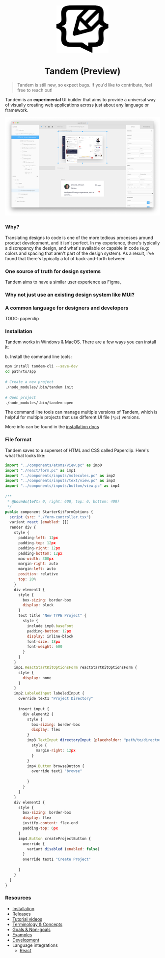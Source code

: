 <p align="center">
  <img src="assets/logo.svg" width="170px">
  <h1 align="center">Tandem (Preview)</h1>
</p>

> Tandem is still new, so expect bugs. If you'd like to contribute, feel free to reach out!

<!-- [![Backers on Open Collective](https://opencollective.com/tandem/backers/badge.svg)](#backers)
[![Sponsors on Open Collective](https://opencollective.com/tandem/sponsors/badge.svg)](#sponsors) -->

Tandem is an **experimental** UI builder that aims to provide a universal way of visually creating web applications across just about any language or framework. 

![Split view](./assets/screenshots/v10.1.7.png)

### Why?

Translating designs to code is one of the more tedious processes around product development, and it isn't perfect. In my experience, there's typically a discrepancy the design, and what's available or capable in code (e.g: colors and spacing that aren't part of the design system). As a result, I've found that there's typically a lot of back-and-forth between 

### One source of truth for design systems

Tandem aims to have a similar user experience as Figma, 

### Why not just use an existing design system like MUI?



### A common language for designers and developers

TODO: paperclip



### Installation

Tandem works in Windows & MacOS. There are a few ways you can install it:

b. Install the command line tools:

```bash
npm install tandem-cli --save-dev
cd path/to/app

# Create a new project
./node_modules/.bin/tandem init

# Open project
./node_modules/.bin/tandem open
```

The command line tools can manage multiple versions of Tandem, which is helpful for multiple projects that use different UI file (`*pc`) versions.

More info can be found in the [installation docs](./docs/installation.md)

### File format

Tandem saves to a superset of HTML and CSS called Paperclip. Here's what that looks like:

```jsx
import "../components/atoms/view.pc" as imp0
import "./react/form.pc" as imp1
import "../components/inputs/molecules.pc" as imp2
import "../components/inputs/text/view.pc" as imp3
import "../components/inputs/button/view.pc" as imp4

/**
 * @bounds(left: 0, right: 600, top: 0, bottom: 400)
 */
public component StarterKitFormOptions {
  script (src: "./form-controller.tsx")
  variant react (enabled: [])
  render div {
    style {
      padding-left: 12px
      padding-top: 12px
      padding-right: 12px
      padding-bottom: 12px
      max-width: 300px
      margin-right: auto
      margin-left: auto
      position: relative
      top: 20%
    }
    div element1 {
      style {
        box-sizing: border-box
        display: block
      }
      text title "New TYPE Project" {
        style {
          include imp0.baseFont
          padding-bottom: 12px
          display: inline-block
          font-size: 18px
          font-weight: 600
        }
      }
    }
    imp1.ReactStartKitOptionsForm reactStartKitOptionsForm {
      style {
        display: none
      }
    }
    imp2.LabeledInput labeledInput {
      override text1 "Project Directory"

      insert input {
        div element2 {
          style {
            box-sizing: border-box
            display: flex
          }
          imp3.TextInput directoryInput (placeholder: "path/to/directory") {
            style {
              margin-right: 12px
            }
          }
          imp4.Button browseButton {
            override text1 "browse"

          }
        }
      }
    }
    div element3 {
      style {
        box-sizing: border-box
        display: flex
        justify-content: flex-end
        padding-top: 6px
      }
      imp4.Button createProjectButton {
        override {
          variant disabled (enabled: false)
        }
        override text1 "Create Project"

      }
    }
  }
}
```

### Resources

- [Installation](./docs/installation.md)
- [Releases](https://github.com/tandemcode/tandem/releases)
- [Tutorial videos](https://www.youtube.com/playlist?list=PLCNS_PVbhoSXOrjiJQP7ZjZJ4YHULnB2y)
- [Terminology & Concepts](./docs/concepts.md)
- [Goals & Non-goals](./docs/goals.md)
- [Examples](./examples)
- [Development](./docs/contributing/development.md)
- Language integrations
  - [React](./packages/paperclip-react-loader)

<!--
## Contributors

This project exists thanks to all the people who contribute.
<a href="https://github.com/tandemcode/tandem/graphs/contributors"><img src="https://opencollective.com/tandem/contributors.svg?width=890&button=false" /></a>

## Backers

Thank you to all our backers! 🙏 [[Become a backer](https://opencollective.com/tandem#backer)]

<a href="https://opencollective.com/tandem#backers" target="_blank"><img src="https://opencollective.com/tandem/backers.svg?width=890"></a>

## Sponsors

Support this project by becoming a sponsor. Your logo will show up here with a link to your website. [[Become a sponsor](https://opencollective.com/tandem#sponsor)]

<a href="https://opencollective.com/tandem/sponsor/0/website" target="_blank"><img src="https://opencollective.com/tandem/sponsor/0/avatar.svg"></a>
<a href="https://opencollective.com/tandem/sponsor/1/website" target="_blank"><img src="https://opencollective.com/tandem/sponsor/1/avatar.svg"></a>
<a href="https://opencollective.com/tandem/sponsor/2/website" target="_blank"><img src="https://opencollective.com/tandem/sponsor/2/avatar.svg"></a>
<a href="https://opencollective.com/tandem/sponsor/3/website" target="_blank"><img src="https://opencollective.com/tandem/sponsor/3/avatar.svg"></a>
<a href="https://opencollective.com/tandem/sponsor/4/website" target="_blank"><img src="https://opencollective.com/tandem/sponsor/4/avatar.svg"></a>
<a href="https://opencollective.com/tandem/sponsor/5/website" target="_blank"><img src="https://opencollective.com/tandem/sponsor/5/avatar.svg"></a>
<a href="https://opencollective.com/tandem/sponsor/6/website" target="_blank"><img src="https://opencollective.com/tandem/sponsor/6/avatar.svg"></a>
<a href="https://opencollective.com/tandem/sponsor/7/website" target="_blank"><img src="https://opencollective.com/tandem/sponsor/7/avatar.svg"></a>
<a href="https://opencollective.com/tandem/sponsor/8/website" target="_blank"><img src="https://opencollective.com/tandem/sponsor/8/avatar.svg"></a>
<a href="https://opencollective.com/tandem/sponsor/9/website" target="_blank"><img src="https://opencollective.com/tandem/sponsor/9/avatar.svg"></a>

-->
